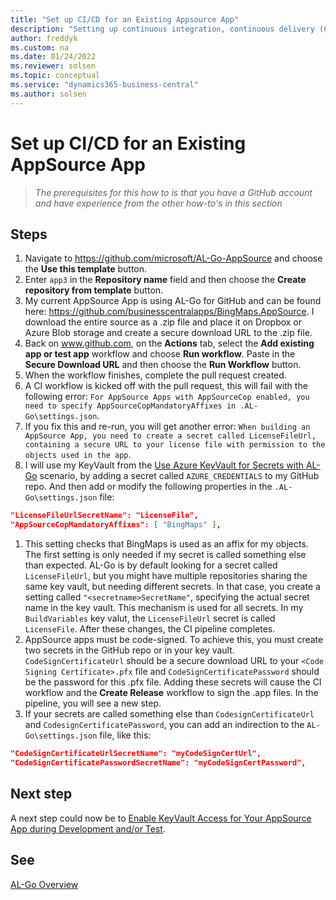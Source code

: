 ```yaml
---
title: "Set up CI/CD for an Existing Appsource App"
description: "Setting up continuous integration, continuous delivery (CI/CD) for an existing AppSource App for Business Central."
author: freddyk
ms.custom: na
ms.date: 01/24/2022
ms.reviewer: solsen
ms.topic: conceptual
ms.service: "dynamics365-business-central"
ms.author: solsen
---
```



# Set up CI/CD for an Existing AppSource App

> *The prerequisites for this how to is that you have a GitHub account and have experience from the other how-to's in this section*

## Steps

1. Navigate to https://github.com/microsoft/AL-Go-AppSource and choose the **Use this template** button.
1. Enter `app3` in the **Repository name** field and then choose the **Create repository from template** button.
1. My current AppSource App is using AL-Go for GitHub and can be found here: https://github.com/businesscentralapps/BingMaps.AppSource. I download the entire source as a .zip file and place it on Dropbox or Azure Blob storage and create a secure download URL to the .zip file.
1. Back on www.github.com, on the **Actions** tab, select the **Add existing app or test app** workflow and choose **Run workflow**. Paste in the **Secure Download URL** and then choose the **Run Workflow** button.
1. When the workflow finishes, complete the pull request created.
1. A CI workflow is kicked off with the pull request, this will fail with the following error: `For AppSource Apps with AppSourceCop enabled, you need to specify AppSourceCopMandatoryAffixes in .AL-Go\settings.json`.
1. If you fix this and re-run, you will get another error: `When building an AppSource App, you need to create a secret called LicenseFileUrl, containing a secure URL to your license file with permission to the objects used in the app`.
1. I will use my KeyVault from the [Use Azure KeyVault for Secrets with AL-Go](algo-enable-keyvault-app-development.md) scenario, by adding a secret called `AZURE_CREDENTIALS` to my GitHub repo. And then add or modify the following properties in the `.AL-Go\settings.json` file:

```json
"LicenseFileUrlSecretName": "LicenseFile",
"AppSourceCopMandatoryAffixes": [ "BingMaps" ],
```

1. This setting checks that BingMaps is used as an affix for my objects. The first setting is only needed if my secret is called something else than expected. AL-Go is by default looking for a secret called `LicenseFileUrl`, but you might have multiple repositories sharing the same key vault, but needing different secrets. In that case, you create a setting called `"<secretname>SecretName"`, specifying the actual secret name in the key vault. This mechanism is used for all secrets. In my `BuildVariables` key valut, the `LicenseFileUrl` secret is called `LicenseFile`. After these changes, the CI pipeline completes.
1. AppSource apps must be code-signed. To achieve this, you must create two secrets in the GitHub repo or in your key vault. `CodeSignCertificateUrl` should be a secure download URL to your `<Code Signing Certificate>.pfx` file and `CodeSignCertificatePassword` should be the password for this .pfx file. Adding these secrets will cause the CI workflow and the **Create Release** workflow to sign the .app files. In the pipeline, you will see a new step.
1. If your secrets are called something else than `CodesignCertificateUrl` and `CodesignCertificatePassword`, you can add an indirection to the `AL-Go\settings.json` file, like this:

```json
"CodeSignCertificateUrlSecretName": "myCodeSignCertUrl",
"CodeSignCertificatePasswordSecretName": "myCodeSignCertPassword",
```

## Next step

A next step could now be to [Enable KeyVault Access for Your AppSource App during Development and/or Test](algo-enable-keyvault-app-development.md). 

## See 

[AL-Go Overview](algo-overview.md)  